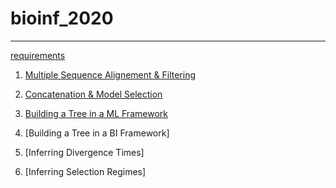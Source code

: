# bioinf_2020

---

[requirements](https://github.com/for-giobbe/phy/blob/master/requirements.md)

1. [Multiple Sequence Alignement & Filtering](https://github.com/for-giobbe/phy/blob/master/Multiple%20Sequence%20Alignement%20%26%20filtering.md)

2. [Concatenation & Model Selection](https://github.com/for-giobbe/phy/blob/master/Concatenation%20%26%20Model%20Selection.md)

3. [Building a Tree in a ML Framework](https://github.com/for-giobbe/phy/blob/master/Building%20a%20Tree%20in%20a%20ML%20Framework.md)

4. [Building a Tree in a BI Framework]

5. [Inferring Divergence Times]

6. [Inferring Selection Regimes]